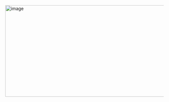 <img width="1201" height="290" alt="image" src="https://github.com/user-attachments/assets/698661e0-e835-4794-af7e-30004a1eccb0" />
